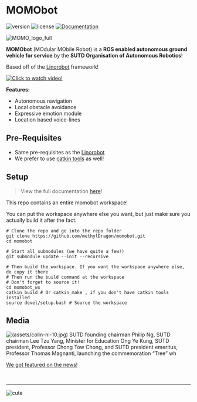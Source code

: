 # MOMObot

![version](https://img.shields.io/badge/version-1.1.0-blue?style=flat-square)
![license](https://img.shields.io/github/license/sutd-robotics/momobot?style=flat-square)
[![Documentation](https://img.shields.io/github/workflow/status/sutd-robotics/momobot/Documentation?label=Documentation&style=flat-square)](https://github.com/sutd-robotics/momobot/actions/workflows/sphinx.yml)

![MOMO_logo_full](./assets/MOMO_logo_full.png)

**MOMObot** (MOdular MObile Robot) is a **ROS enabled autonomous ground vehicle for service** by the **SUTD Organisation of Autonomous Robotics**!

Based off of the [Linorobot](https://linorobot.org) framework!


[![Click to watch video!](assets/youtube_thumbnail.png)](https://youtu.be/F5m3qasmmTs)

**Features:**

- Autonomous navigation
- Local obstacle avoidance
- Expressive emotion module
- Location based voice-lines

## Pre-Requisites

- Same pre-requisites as the [Linorobot](https://linorobot.org)
- We prefer to use [catkin tools](<https://catkin-tools.readthedocs.io/en/latest/installing.html>) as well!

## Setup
> View the full documentation [here](https://sutd-robotics.github.io/momobot)!

This repo contains an entire momobot workspace!

You can put the workspace anywhere else you want, but just make sure you actually build it after the fact.

```shell
# Clone the repo and go into the repo folder
git clone https://github.com/methylDragon/momobot.git
cd momobot

# Start all submodules (we have quite a few!)
git submodule update --init --recursive

# Then build the workspace. If you want the workspace anywhere else, do copy it there
# Then run the build command at the workspace
# Don't forget to source it!
cd momobot_ws
catkin build # Or catkin_make , if you don't have catkin tools installed
source devel/setup.bash # Source the workspace
```

## Media

![(assets/colin-ni-10.jpg) SUTD founding chairman Philip Ng, SUTD chairman Lee Tzu Yang, Minister for Education Ong Ye Kung, SUTD president, Professor Chong Tow Chong, and SUTD president emeritus, Professor Thomas Magnanti, launching the commemoration “Tree” wh](https://www.straitstimes.com/sites/default/files/styles/article_pictrure_780x520_/public/articles/2019/07/10/colin-ni-10.jpg?itok=qIYUTES5&timestamp=1562770813)

[We got featured on the news!](<https://www.straitstimes.com/singapore/sutd-to-develop-new-design-and-ai-degree>)

​    

---

![cute](./assets/cute.png)
